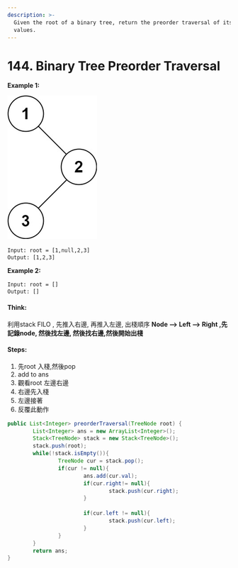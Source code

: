 ```yaml
---
description: >-
  Given the root of a binary tree, return the preorder traversal of its nodes'
  values.
---
```


# 144. Binary Tree Preorder Traversal

**Example 1:**  


![](../.gitbook/assets/image%20%2814%29.png)

```text
Input: root = [1,null,2,3]
Output: [1,2,3]
```

**Example 2:**

```text
Input: root = []
Output: []
```

#### Think: 

利用stack FILO , 先推入右邊, 再推入左邊, 出棧順序 **Node --&gt; Left --&gt; Right  ,先記錄node, 然後找左邊, 然後找右邊,然後開始出棧**

#### Steps:

1. 先root 入棧,然後pop
2. add to ans
3. 觀看root 左邊右邊
4. 右邊先入棧
5. 左邊接著
6. 反覆此動作

```java
public List<Integer> preorderTraversal(TreeNode root) {
        List<Integer> ans = new ArrayList<Integer>();
        Stack<TreeNode> stack = new Stack<TreeNode>();
        stack.push(root);
        while(!stack.isEmpty()){
                TreeNode cur = stack.pop();
                if(cur != null){
                        ans.add(cur.val);
                        if(cur.right!= null){
                                stack.push(cur.right);
                        }
                
                        if(cur.left != null){
                                stack.push(cur.left);
                        }
                }
        }
        return ans;        
}
```







